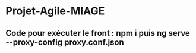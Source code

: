 # Projet-Agile-MIAGE

## Code pour exécuter le front : npm i puis ng serve --proxy-config proxy.conf.json
